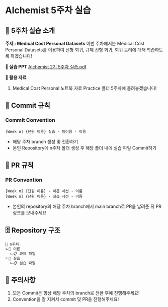 # AIchemist 5주차 실습

## 🌼 5주차 실습 소개
**주제 : Medical Cost Personal Datasets**
이번 주차에서는 Medical Cost Personal Datasets를 이용하여 선형 회귀, 규제 선형 회귀, 회귀 트리에 대해 학습하도록 하겠습니다!

**📔 실습 PPT**
[AIchemist 2기 5주차 실습.pdf](https://github.com/Ewha-AIchemist-2/Session/files/14970587/AIchemist.2.5.pdf)



**📑 활용 자료**
1. Medical Cost Personal 노트북 자료
Practice 폴더 5주차에 올려놓겠습니다!  

## 🌱 Commit 규칙  
### Commit Convention      
    [Week n] {단원 이름} 실습 - 팀이름 - 이름       
+ 해당 주차 branch 생성 및 전환하기 
+ 본인 Repository에 n주차 폴더 생성 후 해당 폴더 내에 실습 파일 Commit하기 
## 🌱 PR 규칙       
### PR Convention         
    [Week n] {단원 이름} - 이론 세션 - 이름   
    [Week n] {단원 이름} - 실습 세션 - 이름      
+ 본인의 repository의 해당 주차 branch에서 main branch로 PR을 날려준 뒤 PR 링크를 보내주세요
## 🗄 Repository 구조
```bash
📁 n주차
ㄴ📁 이론
  ㄴ📋 과제 파일
ㄴ📁 실습
  ㄴ📋 실습 파일
``` 
## 🚨 주의사항   
1. 모든 Commit은 항상 해당 주차의 branch로 전환 후에 진행해주세요!
2. Convention을 잘 지켜서 commit 및 PR을 진행해주세요!
